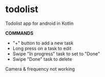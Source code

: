 # todolist
Todolist app for android in Kotlin

**COMMANDS**

 * "+" button to add a new task
 * Long press on a task to edit
 * Swipe "In progress" task to set to "Done"
 * Swipe "Done" task to delete
 
Camera & frequency not working
